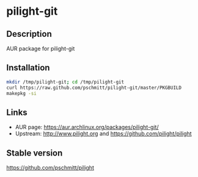 # pilight-git

## Description

AUR package for pilight-git

## Installation

``` bash
mkdir /tmp/pilight-git; cd /tmp/pilight-git
curl https://raw.github.com/pschmitt/pilight-git/master/PKGBUILD
makepkg -si
```

## Links

* AUR page: https://aur.archlinux.org/packages/pilight-git/
* Upstream: http://www.pilight.org and https://github.com/pilight/pilight

## Stable version

https://github.com/pschmitt/pilight
